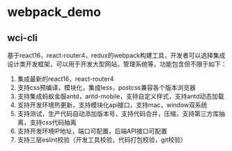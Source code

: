 # webpack_demo

## wci-cli

基于react16，react-router4，redux的webpack构建工具，开发者可以选择集成设计类开发框架，可以用于开发大型网站，管理系统等，功能包含但不限于如下：

1. 集成最新的react16，react-router4
2. 支持css预编译，模块化，集成less，postcss兼容各个版本浏览器
3. 支持集成蚂蚁金服antd，antd-mobile，支持自定义样式，支持antd动态加载
4. 支持开发环境热更新，支持模块化api接口，支持mac，window双系统
5. 支持测试，生产代码自动添加版本号，支持代码合并，压缩，支持第三方库抽离，支持css代码抽离
6. 支持开发环境IP地址，端口可配置，后端API接口可配置
7. 支持三层eslint校验（开发工具校验，代码打包校验，git校验）